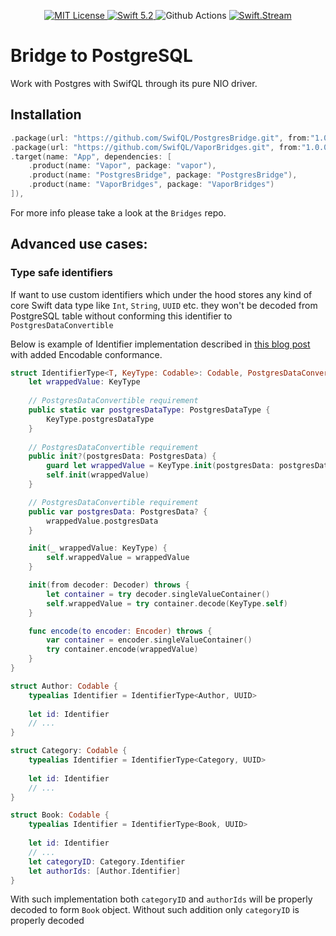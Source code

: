 <p align="center">
    <a href="LICENSE">
        <img src="https://img.shields.io/badge/license-MIT-brightgreen.svg" alt="MIT License">
    </a>
    <a href="https://swift.org">
        <img src="https://img.shields.io/badge/swift-5.2-brightgreen.svg" alt="Swift 5.2">
    </a>
    <img src="https://img.shields.io/github/workflow/status/SwifQL/PostgresBridge/test" alt="Github Actions">
    <a href="https://discord.gg/q5wCPYv">
        <img src="https://img.shields.io/discord/612561840765141005" alt="Swift.Stream">
    </a>
</p>

# Bridge to PostgreSQL

Work with Postgres with SwifQL through its pure NIO driver.

## Installation

```swift
.package(url: "https://github.com/SwifQL/PostgresBridge.git", from:"1.0.0-rc"),
.package(url: "https://github.com/SwifQL/VaporBridges.git", from:"1.0.0-rc"),
.target(name: "App", dependencies: [
    .product(name: "Vapor", package: "vapor"),
    .product(name: "PostgresBridge", package: "PostgresBridge"),
    .product(name: "VaporBridges", package: "VaporBridges")
]),
```

For more info please take a look at the `Bridges` repo.

## Advanced use cases:

### Type safe identifiers

If want to use custom identifiers which under the hood stores any kind of core Swift data type like `Int`, `String`, `UUID` etc. they won't be decoded from PostgreSQL table without conforming this identifier to `PostgresDataConvertible`

Below is example of Identifier implementation described in [this blog post](https://www.donnywals.com/creating-type-safe-identifiers-for-your-codable-models/) with added Encodable conformance.

```swift
struct IdentifierType<T, KeyType: Codable>: Codable, PostgresDataConvertible where KeyType: PostgresDataConvertible {
    let wrappedValue: KeyType
    
    // PostgresDataConvertible requirement
    public static var postgresDataType: PostgresDataType {
        KeyType.postgresDataType
    }
    
    // PostgresDataConvertible requirement
    public init?(postgresData: PostgresData) {
        guard let wrappedValue = KeyType.init(postgresData: postgresData) else { return nil }
        self.init(wrappedValue)
    }

    // PostgresDataConvertible requirement
    public var postgresData: PostgresData? {
        wrappedValue.postgresData
    }

    init(_ wrappedValue: KeyType) {
        self.wrappedValue = wrappedValue
    }

    init(from decoder: Decoder) throws {
        let container = try decoder.singleValueContainer()
        self.wrappedValue = try container.decode(KeyType.self)
    }

    func encode(to encoder: Encoder) throws {
        var container = encoder.singleValueContainer()
        try container.encode(wrappedValue)
    }
}

struct Author: Codable {
    typealias Identifier = IdentifierType<Author, UUID>
    
    let id: Identifier
    // ...
}

struct Category: Codable {
    typealias Identifier = IdentifierType<Category, UUID>
    
    let id: Identifier
    // ...
}

struct Book: Codable {
    typealias Identifier = IdentifierType<Book, UUID>
    
    let id: Identifier
    // ...
    let categoryID: Category.Identifier
    let authorIds: [Author.Identifier]
}
```
With such implementation both `categoryID` and `authorIds` will be properly decoded to form `Book` object. Without such addition only `categoryID` is properly decoded
